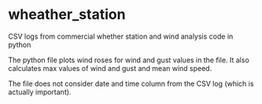 # wheather_station
CSV logs from commercial whether station and  wind analysis code in python

The python file plots wind roses for wind and gust values in the file. 
It also calculates max values of wind and gust and mean wind speed.

The file does not consider date and time column from the CSV log (which is actually important).
